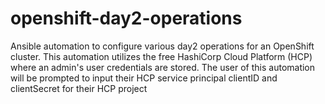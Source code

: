 # openshift-day2-operations
Ansible automation to configure various day2 operations for an OpenShift cluster. This automation utilizes the free HashiCorp Cloud Platform (HCP) where an admin's user credentials are stored. The user of this automation will be prompted to input their HCP service principal clientID and clientSecret for their HCP project





